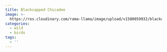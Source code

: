 ```yaml
---
title: Blackcapped Chicadee
image: >-
  https://res.cloudinary.com/rama-llama/image/upload/v1580059932/blackcapped_chicadee_1_xqq6lj.jpg
categories:
  - wild
  - birds
tags:
  - ''
---
```



